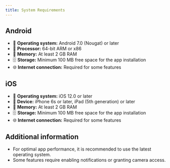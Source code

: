 ```yaml
---
title: System Requirements
---
```


## Android

- 📱 **Operating system:** Android 7.0 (Nougat) or later
- 🧠 **Processor:** 64-bit ARM or x86
- 💾 **Memory:** At least 2 GB RAM
- 🗄️ **Storage:** Minimum 100 MB free space for the app installation
- 🌐 **Internet connection:** Required for some features

## iOS

- 🍏 **Operating system:** iOS 12.0 or later
- 📱 **Device:** iPhone 6s or later, iPad (5th generation) or later
- 💾 **Memory:** At least 2 GB RAM
- 🗄️ **Storage:** Minimum 100 MB free space for the app installation
- 🌐 **Internet connection:** Required for some features

## Additional information

- For optimal app performance, it is recommended to use the latest operating system.
- Some features require enabling notifications or granting camera access.
